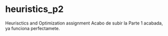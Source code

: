 # heuristics_p2
Heurisctics and Optimization assignment
Acabo de subir la Parte 1 acabada, ya funciona perfectamete.
